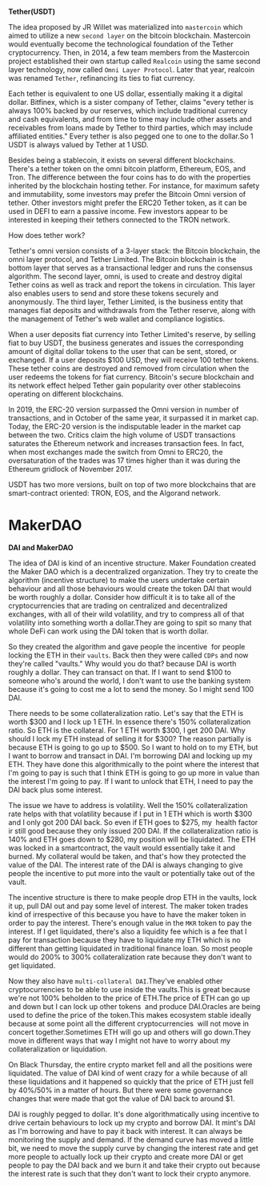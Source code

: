 **Tether(USDT)**

The idea proposed by JR Willet was materialized into `mastercoin` which aimed to utilize a new `second layer` on the bitcoin blockchain. Mastercoin would eventually become the technological foundation of the Tether cryptocurrency. Then, in 2014, a few team members from the Mastercoin project established their own startup called `Realcoin` using the same second layer technology, now called `Omni Layer Protocol`. Later that year, realcoin was renamed `Tether`, refinancing its ties to fiat currency.

Each tether is equivalent to one US dollar, essentially making it a digital dollar. Bitfinex, which is a sister company of Tether, claims "every tether is always 100% backed by our reserves, which include traditional currency and cash equivalents, and from time to time may include other assets and receivables from loans made by Tether to third parties, which may include affiliated entities." Every tether is also pegged one to one to the dollar.So 1 USDT is always valued by Tether at 1 USD.

Besides being a stablecoin, it exists on several different blockchains. There's a tether token on the omni bitcoin platform, Ethereum, EOS, and Tron. The difference between the four coins has to do with the properties inherited by the blockchain hosting tether. For instance, for maximum safety and immutability, some investors may prefer the Bitcoin Omni version of tether. Other investors might prefer the ERC20 Tether token, as it can be used in DEFI to earn a passive income. Few investors appear to be interested in keeping their tethers connected to the TRON network.

How does tether work?

Tether's omni version consists of a 3-layer stack: the Bitcoin blockchain, the omni layer protocol, and Tether Limited. The Bitcoin blockchain is the bottom layer that serves as a transactional ledger and runs the consensus algorithm. The second layer, omni, is used to create and destroy digital Tether coins as well as track and report the tokens in circulation. This layer also enables users to send and store these tokens securely and anonymously. The third layer, Tether Limited, is the business entity that manages fiat deposits and withdrawals from the Tether reserve, along with the management of Tether's web wallet and compliance logistics.

When a user deposits fiat currency into Tether Limited's reserve, by selling fiat to buy USDT, the business generates and issues the corresponding amount of digital dollar tokens to the user that can be sent, stored, or exchanged. If a user deposits $100 USD, they will receive 100 tether tokens. These tether coins are destroyed and removed from circulation when the user redeems the tokens for fiat currency. Bitcoin's secure blockchain and its network effect helped Tether gain popularity over other stablecoins operating on different blockchains.

In 2019, the ERC-20 version surpassed the Omni version in number of transactions, and in October of the same year, it surpassed it in market cap. Today, the ERC-20 version is the indisputable leader in the market cap between the two. Critics claim the high volume of USDT transactions saturates the Ethereum network and increases transaction fees. In fact, when most exchanges made the switch from Omni to ERC20, the oversaturation of the trades was 17 times higher than it was during the Ethereum gridlock of November 2017.

USDT has two more versions, built on top of two more blockchains that are smart-contract oriented: TRON, EOS, and the Algorand network.

# MakerDAO

**DAI and MakerDAO**

The idea of DAI is kind of an incentive structure. Maker Foundation created the Maker DAO which is a decentralized organization. They try to create the algorithm (incentive structure) to make the users undertake certain behaviour and all those behaviours would create the token DAI that would be worth roughly a dollar. Consider how difficult it is to take all of the cryptocurrencies that are trading on centralized and decentralized exchanges, with all of their wild volatility, and try to compress all of that volatility into something worth a dollar.They are going to spit so many that whole DeFi can work using the DAI token that is worth dollar.

So they created the algorithm and gave people the incentive  for people locking the ETH in their `vaults`. Back then they were called `CDPs` and now they're called "vaults." Why would you do that? because DAI is worth roughly a dollar. They can transact on that. If I want to send $100 to someone who's around the world, I don't want to use the banking system because it's going to cost me a lot to send the money. So I might send 100 DAI.

There needs to be some collateralization ratio. Let's say that the ETH is worth $300 and I lock up 1 ETH. In essence there's 150% collateralization ratio. So ETH is the collateral. For 1 ETH worth $300, I get 200 DAI. Why should I lock my ETH instead of selling it for $300? The reason partially is because ETH is going to go up to $500. So I want to hold on to my ETH, but I want to borrow and transact in DAI. I'm borrowing DAI and locking up my ETH. They have done this algorithmically to the point where the interest that I'm going to pay is such that I think ETH is going to go up more in value than the interest I'm going to pay. If I want to unlock that ETH, I need to pay the DAI back plus some interest.


The issue we have to address is volatility. Well the 150% collateralization rate helps with that volatility because if I put in 1 ETH which is worth $300 and I only got 200 DAI back. So even if ETH goes to $275, my  health factor ir still good because they only issued 200 DAI. If the collateralization ratio is 140% and ETH goes down to $280, my position will be liquidated. The ETH was locked in a smartcontract, the vault would essentially take it and burned. My collateral would be taken, and that's how they protected the value of the DAI. The interest rate of the DAI is always changing to give people the incentive to put more into the vault or potentially take out of the vault.

The incentive structure is there to make people drop ETH in the vaults, lock it up, pull DAI out and pay some level of interest. The maker token trades kind of irrespective of this because you have to have the maker token in order to pay the interest. There's enough value in the `MKR` token to pay the interest. If I get liquidated, there's also a liquidity fee which is a fee that I pay for transaction because they have to liquidate my ETH which is no different than getting liquidated in traditional finance loan. So most people would do 200% to 300% collateralization rate because they don't want to get liquidated.

Now they also have `multi-collateral DAI`.They've enabled other cryptocurrencies to be able to use inside the vaults.This is great because we're not 100% beholden to the price of ETH.The price of ETH can go up and down but I can lock up other tokens  and produce DAI.Oracles are being used to define the price of the token.This makes ecosystem stable ideally because at some point all the different cryptocurrencies  will not move in concert together.Sometimes ETH will go up and others will go down.They move in different ways that way I might not have to worry about my collateralization or liquidation.

On Black Thursday, the entire crypto market fell and all the positions were liquidated. The value of DAI kind of went crazy for a while because of all these liquidations and it happened so quickly that the price of ETH just fell by 40%/50% in a matter of hours. But there were some governance changes that were made that got the value of DAI back to around $1.

DAI is roughly pegged to dollar. It's done algorithmatically using incentive to drive certain behaviours to lock up my crypto and borrow DAI. It mint's DAI as I'm borrowing and have to pay it back with interest. It can always be monitoring the supply and demand. If the demand curve has moved a little bit, we need to move the supply curve by changing the interest rate and get more people to actually lock up their crypto and create more DAI or get people to pay the DAI back and we burn it and take their crypto out because the interest rate is such that they don't want to lock their crypto anymore.

